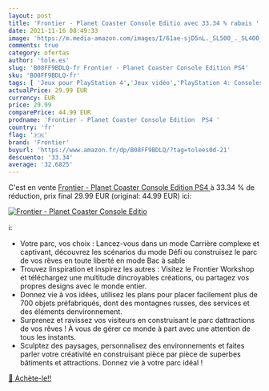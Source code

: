 ```yaml
---
layout: post
title: 'Frontier - Planet Coaster Console Editio avec 33.34 % rabais '
date: 2021-11-16 08:49:33
image: 'https://m.media-amazon.com/images/I/61ae-sjD5nL._SL500_._SL400_.jpg'
comments: true
category: ofertas
author: 'tole.es'
slug: 'B08FF9BDLQ-fr Frontier - Planet Coaster Console Edition PS4'
sku: 'B08FF9BDLQ-fr'
tags: [ 'Jeux pour PlayStation 4','Jeux vidéo','PlayStation 4: Consoles, jeux et accessoires','frontier', ]
actualPrice: 29.99 EUR
currency: EUR
price: 29.99
comparePrice: 44.99 EUR
prodname: 'Frontier - Planet Coaster Console Edition  PS4 '
country: 'fr'
flag: '🇫🇷'
brand: 'Frontier'
buyurl: 'https://www.amazon.fr/dp/B08FF9BDLQ/?tag=tolees0d-21'
descuento: '33.34'
average: '32.6825'
---
```


C'est en vente [Frontier - Planet Coaster Console Edition  PS4 ](https://www.amazon.fr/dp/B08FF9BDLQ/?tag=tolees0d-21)  à  33.34 % de réduction, prix final  29.99 EUR (original: 44.99 EUR) ici:

[![Frontier - Planet Coaster Console Editio](https://m.media-amazon.com/images/I/61ae-sjD5nL._SL500_._SL400_.jpg)](https://www.amazon.fr/dp/B08FF9BDLQ/?tag=tolees0d-21)

ℹ️:

- Votre parc, vos choix : Lancez-vous dans un mode Carrière complexe et captivant, découvrez les scénarios du mode Défi ou construisez le parc de vos rêves en toute liberté en mode Bac à sable
- Trouvez linspiration et inspirez les autres : Visitez le Frontier Workshop et téléchargez une multitude dincroyables créations, ou partagez vos propres designs avec le monde entier.
- Donnez vie à vos idées, utilisez les plans pour placer facilement plus de 700 objets préfabriqués, dont des montagnes russes, des services et des éléments denvironnement.
- Surprenez et ravissez vos visiteurs en construisant le parc dattractions de vos rêves ! À vous de gérer ce monde à part avec une attention de tous les instants.
- Sculptez des paysages, personnalisez des environnements et faites parler votre créativité en construisant pièce par pièce de superbes bâtiments et attractions. Donnez vie à votre parc idéal !

[🛒 Achète-le!!](https://www.amazon.fr/dp/B08FF9BDLQ/?tag=tolees0d-21)
